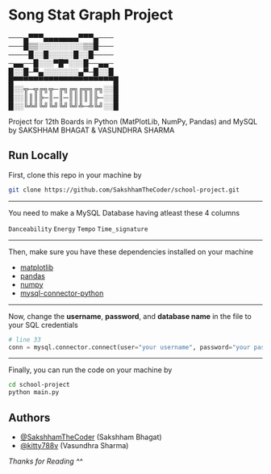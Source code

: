 
# Song Stat Graph Project

───▄▀▀▀▄▄▄▄▄▄▄▀▀▀▄───  
───█▒▒░░░░░░░░░▒▒█───  
────█░░█░░░░░█░░█────  
─▄▄──█░░░▀█▀░░░█──▄▄─  
█░░█─▀▄░░░░░░░▄▀─█░░█  
█▀▀▀▀▀▀▀▀▀▀▀▀▀▀▀▀▀▀▀▀█  
█░░╦─╦╔╗╦─╔╗╔╗╔╦╗╔╗░░█  
█░░║║║╠─║─║─║║║║║╠─░░█  
█░░╚╩╝╚╝╚╝╚╝╚╝╩─╩╚╝░░█  



Project for 12th Boards in Python (MatPlotLib, NumPy, Pandas) and MySQL by SAKSHHAM BHAGAT &amp; VASUNDHRA SHARMA




## Run Locally

First, clone this repo in your machine by
```sh
git clone https://github.com/SakshhamTheCoder/school-project.git
```

___

You need to make a MySQL Database having atleast these 4 columns

```Danceability```
```Energy```
```Tempo```
```Time_signature```

___

Then, make sure you have these dependencies installed on your machine

- [matplotlib](https://pypi.org/project/matplotlib/)
- [pandas](https://pypi.org/project/pandas/)
- [numpy](https://pypi.org/project/numpy/)
- [mysql-connector-python](https://pypi.org/project/mysql-connector-python/)

___

Now, change the **username**, **password**, and **database name** in the file to your SQL credentials

```python
# line 33
conn = mysql.connector.connect(user="your username", password="your password", database="your db name")
```

___

Finally, you can run the code on your machine by

```bash
cd school-project
python main.py
```


## Authors

- [@SakshhamTheCoder](https://www.github.com/SakshhamTheCoder) (Sakshham Bhagat)
- [@kitty788v](https://www.github.com/kitty788v) (Vasundhra Sharma)


*Thanks for Reading ^^*

